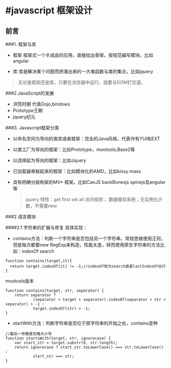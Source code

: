 #javascript 框架设计
====
## 前言

###1. 框架与库

+ 框架
框架式一个半成品的应用，直接给出骨架，按规范编写模块。比如angular

+ 库
库是解决某个问题而拼凑出来的一大堆函数与类的集合。比如jquery

> 无论是框架还是库，只要在浏览器中运行，就要与DOM打交道。

###2.JavaScript的发展

+ 洪荒时期 代表Dojo,bindows
+ Prototype王朝 
+ jquery纪元

###3. Javascript框架分类

+ 以命名空间为导向的类库或者框架：完全的Java风格，代表作有YUI和EXT
+ 以类工厂为导向的框架：比如Prototype，mootools,Base2等
+ 以选择起为导向的框架：比如Jquery
+ 已加载器串联起来的框架：比如模块化的AMD，比如kissy mass
+ 具有明确分层构架的MV* 框架。比如CanJS backBonesjs spinejs及angular等

  > jquery 特性：get first set all 访问规则； 数据缓存系统；无实例化计数，不需要new


###2.语言模块

####2.1 字符串的扩展与修复
具体实现：

+ contains方法：判断一个字符串是否包括另一个字符串。常规思维使用正则，但是每次都要new RegExp来构造，性能太差，转而使用原生字符串的方法比如：indexOf search
```
function contains(target,it){
  return target.indexOf(it) != -1;//indexOf改为search或者lastIndexOf也行
}
```
mootools版本
```
function contains(target, str, separator) { 
    return separator ? 
            (separator + target + separator).indexOf(separator + str + separator) > -1 : 
            target.indexOf(str) > -1; 
} 
```

+ startWith方法：判断字符串是否位于原字符串的开始之处，contains变种
```
//最后一参数是忽略大小写 
function startsWith(target, str, ignorecase) { 
    var start_str = target.substr(0, str.length); 
    return ignorecase ? start_str.toLowerCase() === str.toLowerCase() : 
            start_str === str; 
}
```
